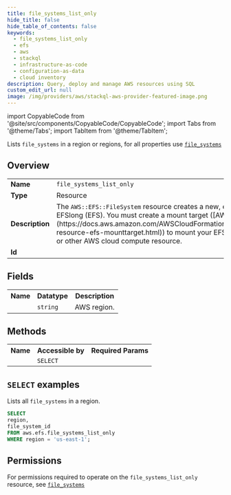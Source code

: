 ```yaml
---
title: file_systems_list_only
hide_title: false
hide_table_of_contents: false
keywords:
  - file_systems_list_only
  - efs
  - aws
  - stackql
  - infrastructure-as-code
  - configuration-as-data
  - cloud inventory
description: Query, deploy and manage AWS resources using SQL
custom_edit_url: null
image: /img/providers/aws/stackql-aws-provider-featured-image.png
---
```


import CopyableCode from '@site/src/components/CopyableCode/CopyableCode';
import Tabs from '@theme/Tabs';
import TabItem from '@theme/TabItem';

Lists <code>file_systems</code> in a region or regions, for all properties use <a href="/providers/aws/serviceName/file_systems/"><code>file_systems</code></a>

## Overview
<table><tbody>
<tr><td><b>Name</b></td><td><code>file_systems_list_only</code></td></tr>
<tr><td><b>Type</b></td><td>Resource</td></tr>
<tr><td><b>Description</b></td><td>The <code>AWS::EFS::FileSystem</code> resource creates a new, empty file system in EFSlong (EFS). You must create a mount target (&#91;AWS::EFS::MountTarget&#93;(https://docs.aws.amazon.com/AWSCloudFormation/latest/UserGuide/aws-resource-efs-mounttarget.html)) to mount your EFS file system on an EC2 or other AWS cloud compute resource.</td></tr>
<tr><td><b>Id</b></td><td><CopyableCode code="aws.efs.file_systems_list_only" /></td></tr>
</tbody></table>

## Fields
<table><tbody><tr><th>Name</th><th>Datatype</th><th>Description</th></tr><tr><td><CopyableCode code="region" /></td><td><code>string</code></td><td>AWS region.</td></tr>
</tbody></table>

## Methods

<table><tbody>
  <tr>
    <th>Name</th>
    <th>Accessible by</th>
    <th>Required Params</th>
  </tr>
  <tr>
    <td><CopyableCode code="list_resources" /></td>
    <td><code>SELECT</code></td>
    <td><CopyableCode code="region" /></td>
  </tr>
</tbody></table>

## `SELECT` examples
Lists all <code>file_systems</code> in a region.
```sql
SELECT
region,
file_system_id
FROM aws.efs.file_systems_list_only
WHERE region = 'us-east-1';
```


## Permissions

For permissions required to operate on the <code>file_systems_list_only</code> resource, see <a href="/providers/aws/efs/file_systems/#permissions"><code>file_systems</code></a>

